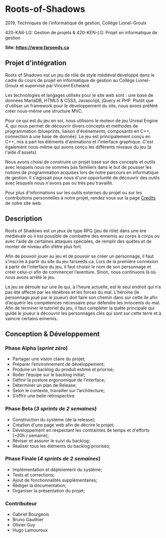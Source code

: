 # Roots-of-Shadows
2019, Techniques de l'informatique de gestion, Collège Lionel-Groulx

420-KA6-LG: Gestion de projets & 420-KEN-LG: Projet en informatique de gestion

**Site: https://www.farseeds.ca**

## Projet d'intégration
Roots of Shadows est un jeu de rôle de style médiéval développé dans le cadre du cours de projet en informatique de gestion au Collège Lionel-Groulx et supervisé par Vincent Echelard.

Les technologies et langages utilisés pour le site web sont : une base de données MariaDB, HTML5 & CSS3, Javascript, jQuery et PHP. Plutôt que d'utiliser un framework pour le développement du site, nous avons préféré créer nous-même une structure MVC.

Pour ce qui est du jeu en soi, nous utilisons le moteur de jeu Unreal Engine 4, qui nous permet de découvrir divers concepts et méthodes de programmation (blueprints, liaison d'événements, composants en C++, connection à une base de donnée). Le jeu est principalement conçu en C++, mis à part les éléments d'animations et l'interface graphique. C'est également nous-même qui avons conçu les différents niveaux du jeu (à l'aide d'assets).

Nous avons choisi de construire un projet basé sur des concepts et outils avec lesquels nous ne sommes pas familiers dans le but de pousser les notions de programmation acquises lors de notre parcours en informatique de gestion. Il s'agissait pour nous d'une opportunité de découvrir des outils avec lesquels nous n'avons pas ou très peu travaillé.

Pour plus d'informations sur les outils externes du projet ou sur les contributions personnelles à notre projet, rendez vous sur la page [Credits](https://www.farseeds.ca/credits) de notre site web.

## Description
Roots of Shadows est un jeux de type RPG (jeu de rôle) dans une ère médiévale où il est possible de combattre des ennemis au corps à corps ou avec l’aide de certaines attaques spéciales, de remplir des quêtes et de monter de niveau afin d’être plus fort.

Afin de pouvoir jouer au jeu et de pouvoir se créer un personnage, il faut s’inscrire à partir du site du jeu farseeds.ca. Lors de la première connexion à partir de l’interface du jeu, il faut choisir le nom de son personnage et créer celui-ci afin de commencer l’aventure. Sinon, nous continuons là où nous avons arrêté le jeu.

Le jeu se déroule sur une île qui, à l’heure actuelle, est le seul endroit qui n’a pas été affecté par les ténèbres et les forces du mal. L’héroïne (le personnage joué par le joueur) doit faire son chemin dans sur cette île afin d’acquérir les compétences nécessaire pour défendre les innocents du mal. Afin de terminer le tutoriel du jeu, il faut compléter la quête principale qui guide le joueur à découvrir les personnages clés qui sont sur cette terre et à vaincre certains ennemis.

## Conception & Développement
### Phase Alpha (_sprint zéro_)
- Partager une vision claire du projet; 
- Préparer l’environnement de développement;
- Produire un backlog du produit estimé et priorisé;
- Roder l’équipe sur le backlog initial;
- Définir la posture ergonomique de l’interface;
- Déterminer un plan de Release;
- Selon le contexte, travailler sur l’architecture;
- S’offrir une belle rétrospective. 

### Phase Beta (_3 sprints de 2 semaines_)
- Construction du système (de la release);
- Création d'une page web afin de décrire le projet;
- Développement en respectant les contraintes de temps et d'efforts (~20h / semaine);
- Réviser et assurer le suivi du backlog;
- Réaliser tous les éléments du backlog priorisés;

### Phase Finale (_4 sprints de 2 semaines_)
- Implémentation et déploiement du système;
- Tests et corrections;
- Ajout de fonctionnalités supplémentaires;
- Rédiger la documentation;
- Organiser la présentation du projet;

### Contributeur
- Gabriel Bourgeois
- Bruno Gauthier
- Olivier Guy
- Hugo Lamoureux
